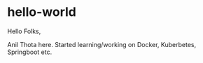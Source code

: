 # hello-world
Hello Folks,

Anil Thota here. Started learning/working on Docker, Kuberbetes, Springboot etc.
